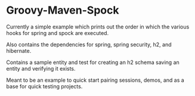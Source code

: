 Groovy-Maven-Spock
======================

Currently a simple example which prints out the order in
which the various hooks for spring and spock are executed.

Also contains the dependencies for spring, spring security,
h2, and hibernate.

Contains a sample entity and test for creating an h2 schema
saving an entity and verifying it exists.

Meant to be an example to quick start pairing sessions, demos,
and as a base for quick testing projects.